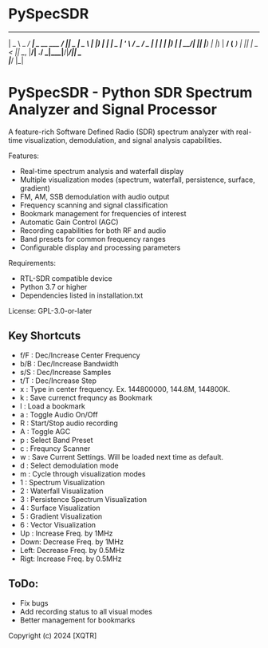 # PySpecSDR
   ____        ____                  ____  ____  ____  
  |  _ \ _   _/ ___| _ __   ___  ___/ ___||  _ \|  _ \ 
  | |_) | | | \___ \| '_ \ / _ \/ __\___ \| | | | |_) |
  |  __/| |_| |___) | |_) |  __/ (__ ___) | |_| |  _ < 
  |_|    \__, |____/| .__/ \___|\___|____/|____/|_| \_\
         |___/      |_|                                

PySpecSDR - Python SDR Spectrum Analyzer and Signal Processor
===========================================================

A feature-rich Software Defined Radio (SDR) spectrum analyzer with real-time 
visualization, demodulation, and signal analysis capabilities.

Features:
- Real-time spectrum analysis and waterfall display
- Multiple visualization modes (spectrum, waterfall, persistence, surface, gradient)
- FM, AM, SSB demodulation with audio output
- Frequency scanning and signal classification
- Bookmark management for frequencies of interest
- Automatic Gain Control (AGC)
- Recording capabilities for both RF and audio
- Band presets for common frequency ranges
- Configurable display and processing parameters

Requirements:
- RTL-SDR compatible device
- Python 3.7 or higher
- Dependencies listed in installation.txt

License: GPL-3.0-or-later

## Key Shortcuts
* f/F : Dec/Increase Center Frequency
* b/B : Dec/Increase Bandwidth
* s/S : Dec/Increase Samples
* t/T : Dec/Increase Step
* x   : Type in center frequency. Ex. 144800000, 144.8M, 144800K.
* k   : Save currenct frequncy as Bookmark
* l   : Load a bookmark
* a   : Toggle Audio On/Off
* R   : Start/Stop audio recording
* A   : Toggle AGC
* p   : Select Band Preset
* c   : Frequncy Scanner
* w   : Save Current Settings. Will be loaded next time as default.
* d   : Select demodulation mode
* m   : Cycle through visualization modes
* 1   : Spectrum Visualization
* 2   : Waterfall Visualization
* 3   : Persistence Spectrum Visualization
* 4   : Surface Visualization
* 5   : Gradient Visualization
* 6   : Vector Visualization
* Up  : Increase Freq. by 1MHz
* Down: Decrease Freq. by 1MHz
* Left: Decrease Freq. by 0.5MHz
* Rigt: Increase Freq. by 0.5MHz

## ToDo:
* Fix bugs
* Add recording status to all visual modes
* Better management for bookmarks

Copyright (c) 2024 [XQTR]
